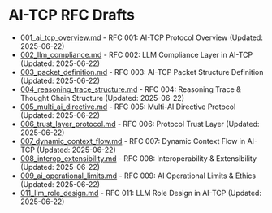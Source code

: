 # AI-TCP RFC Drafts

- [001_ai_tcp_overview.md](001_ai_tcp_overview.md) - RFC 001: AI-TCP Protocol Overview (Updated: 2025-06-22)
- [002_llm_compliance.md](002_llm_compliance.md) - RFC 002: LLM Compliance Layer in AI-TCP (Updated: 2025-06-22)
- [003_packet_definition.md](003_packet_definition.md) - RFC 003: AI-TCP Packet Structure Definition (Updated: 2025-06-22)
- [004_reasoning_trace_structure.md](004_reasoning_trace_structure.md) - RFC 004: Reasoning Trace & Thought Chain Structure (Updated: 2025-06-22)
- [005_multi_ai_directive.md](005_multi_ai_directive.md) - RFC 005: Multi-AI Directive Protocol (Updated: 2025-06-22)
- [006_trust_layer_protocol.md](006_trust_layer_protocol.md) - RFC 006: Protocol Trust Layer (Updated: 2025-06-22)
- [007_dynamic_context_flow.md](007_dynamic_context_flow.md) - RFC 007: Dynamic Context Flow in AI-TCP (Updated: 2025-06-22)
- [008_interop_extensibility.md](008_interop_extensibility.md) - RFC 008: Interoperability & Extensibility (Updated: 2025-06-22)
- [009_ai_operational_limits.md](009_ai_operational_limits.md) - RFC 009: AI Operational Limits & Ethics (Updated: 2025-06-22)
- [011_llm_role_design.md](011_llm_role_design.md) - RFC 011: LLM Role Design in AI-TCP (Updated: 2025-06-22)
